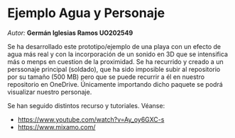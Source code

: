 # Ejemplo Agua y Personaje

*Autor:* **Germán Iglesias Ramos UO202549**

Se ha desarrollado este prototipo/ejemplo de una playa con un efecto de agua más real y con la incorporación de un sonido en 3D que se intensifica más o menps en cuestion de la proximidad.
Se ha recurrido y creado a un perssonaje principal (soldado), que ha sido imposible subir al repositorio por su tamaño (500 MB) pero que se puede recurrir a él en nuestro repositorio en OneDrive. 
Únicamente importando dicho paquete se podrá visualizar nuestro personaje.

Se han seguido distintos recurso y tutoriales. Véanse:
  - https://www.youtube.com/watch?v=Ay_oy6GXC-s
  - https://www.mixamo.com/
